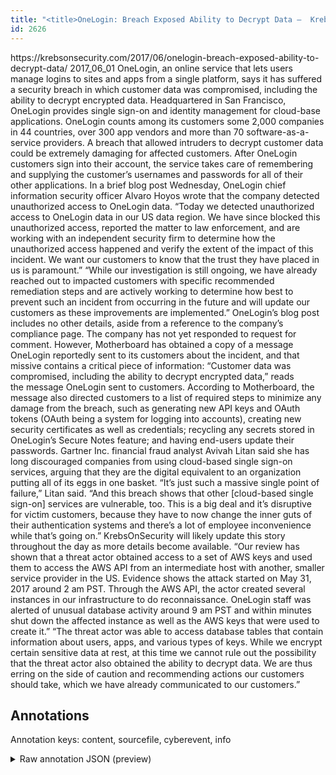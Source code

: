 ```yaml
---
title: "<title>OneLogin: Breach Exposed Ability to Decrypt Data —  Krebs on Security</title>"
id: 2626
---
```


<title>OneLogin: Breach Exposed Ability to Decrypt Data —  Krebs on Security</title>
<source> https://krebsonsecurity.com/2017/06/onelogin-breach-exposed-ability-to-decrypt-data/ </source>
<date> 2017_06_01 </date>
<text>
OneLogin, an online service that lets users manage logins to sites and apps from a single platform, says it has suffered a security breach in which customer data was compromised, including the ability to decrypt encrypted data.
Headquartered in San Francisco, OneLogin provides single sign-on and identity management for cloud-base applications. OneLogin counts among its customers some 2,000 companies in 44 countries, over 300 app vendors and more than 70 software-as-a-service providers.
A breach that allowed intruders to decrypt customer data could be extremely damaging for affected customers. After OneLogin customers sign into their account, the service takes care of remembering and supplying the customer’s usernames and passwords for all of their other applications.
In a brief blog post Wednesday, OneLogin chief information security officer Alvaro Hoyos wrote that the company detected unauthorized access to OneLogin data.
“Today we detected unauthorized access to OneLogin data in our US data region. We have since blocked this unauthorized access, reported the matter to law enforcement, and are working with an independent security firm to determine how the unauthorized access happened and verify the extent of the impact of this incident. We want our customers to know that the trust they have placed in us is paramount.”
“While our investigation is still ongoing, we have already reached out to impacted customers with specific recommended remediation steps and are actively working to determine how best to prevent such an incident from occurring in the future and will update our customers as these improvements are implemented.”
OneLogin’s blog post includes no other details, aside from a reference to the company’s compliance page. The company has not yet responded to request for comment. However, Motherboard has obtained a copy of a message OneLogin reportedly sent to its customers about the incident, and that missive contains a critical piece of information:
“Customer data was compromised, including the ability to decrypt encrypted data,” reads the message OneLogin sent to customers.
According to Motherboard, the message also directed customers to a list of required steps to minimize any damage from the breach, such as generating new API keys and OAuth tokens (OAuth being a system for logging into accounts), creating new security certificates as well as credentials; recycling any secrets stored in OneLogin’s Secure Notes feature; and having end-users update their passwords.
Gartner Inc. financial fraud analyst Avivah Litan said she has long discouraged companies from using cloud-based single sign-on services, arguing that they are the digital equivalent to an organization putting all of its eggs in one basket.
“It’s just such a massive single point of failure,” Litan said. “And this breach shows that other [cloud-based single sign-on] services are vulnerable, too. This is a big deal and it’s disruptive for victim customers, because they have to now change the inner guts of their authentication systems and there’s a lot of employee inconvenience while that’s going on.”
KrebsOnSecurity will likely update this story throughout the day as more details become available.
“Our review has shown that a threat actor obtained access to a set of AWS keys and used them to access the AWS API from an intermediate host with another, smaller service provider in the US. Evidence shows the attack started on May 31, 2017 around 2 am PST. Through the AWS API, the actor created several instances in our infrastructure to do reconnaissance. OneLogin staff was alerted of unusual database activity around 9 am PST and within minutes shut down the affected instance as well as the AWS keys that were used to create it.”
“The threat actor was able to access database tables that contain information about users, apps, and various types of keys. While we encrypt certain sensitive data at rest, at this time we cannot rule out the possibility that the threat actor also obtained the ability to decrypt data. We are thus erring on the side of caution and recommending actions our customers should take, which we have already communicated to our customers.”
</text>



## Annotations

Annotation keys: content, sourcefile, cyberevent, info

<details>
<summary>Raw annotation JSON (preview)</summary>

```json
{
  "content": "OneLogin, an online service that lets users manage logins to sites and apps from a single platform, says it has suffered a security breach in which customer data was compromised, including the ability to decrypt encrypted data. Headquartered in San Francisco, OneLogin provides single sign-on and identity management for cloud-base applications. OneLogin counts among its customers some 2,000 companies in 44 countries, over 300 app vendors and more than 70 software-as-a-service providers. A breach that allowed intruders to decrypt customer data could be extremely damaging for affected customers. After OneLogin customers sign into their account, the service takes care of remembering and supplying\u00a0the customer\u2019s usernames and passwords for all of their other applications. In a brief blog post Wednesday, OneLogin chief information security officer Alvaro Hoyos wrote that the company detected unauthorized access to OneLogin data. \u201cToday we detected unauthorized access to OneLogin data in our US data region. We have since blocked this unauthorized access, reported the matter to law enforcement, and are working with an independent security firm to determine how the unauthorized access happened and verify the extent of the impact of this incident. We want our customers to know that the trust they have placed in us is\u00a0paramount.\u201d \u201cWhile our investigation is still ongoing, we have already reached out to impacted customers with specific recommended remediation steps and are actively working to determine how best to prevent such an incident from occurring in the future and will update our customers as these improvements are\u00a0implemented.\u201d OneLogin\u2019s blog post includes no other details, aside from a reference to the company\u2019s compliance page. The company has not yet responded to request for comment. However, Motherboard has obtained a copy of a message OneLogin reportedly sent to its customers about the incident, and that missive contains a critical piece of information: \u201cCustomer data was compromised, including the ability to decrypt encrypted data,\u201d reads the\u00a0message OneLogin sent to customers. According to Motherboard, the message also directed customers to a list of required steps to minimize any damage from the breach, such as\u00a0generating new API keys and OAuth tokens (OAuth being a system for logging into accounts), creating new security certificates as well as credentials; recycling any secrets stored in OneLogin\u2019s Secure Notes feature; and having end-users update their passwords. Gartner Inc. financial fraud analyst Avivah Litan said she has long discouraged companies from using cloud-based single sign-on services, arguing that they are the digital equivalent to an organization putting all of its eggs in one basket. \u201cIt\u2019s just such a massive single point of failure,\u201d Litan said. \u201cAnd this breach shows that other [cloud-based single sign-on] services are vulnerable, too. This is\u00a0a big deal and it\u2019s disruptive for victim customers, because they have to now change the inner guts of their authentication systems and there\u2019s a lot of employee inconvenience while that\u2019s going on.\u201d KrebsOnSecurity will likely update this story throughout the day as more details become available. \u201cOur review has shown that a threat actor obtained access to a set of AWS keys and used them to access the AWS API from an intermediate host with another, smaller service provider in the US. Evidence shows the attack started on May 31, 2017 around 2 am PST. Through the AWS API, the actor created several instances in our infrastructure to do reconnaissance. OneLogin staff was alerted of unusual database activity around 9 am PST and within minutes shut down the affected instance as well as the AWS keys that were used to create\u00a0it.\u201d \u201cThe threat actor was able to access database tables that contain information about use
```
</details>

